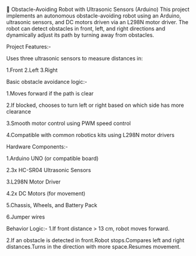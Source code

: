 🤖 Obstacle-Avoiding Robot with Ultrasonic Sensors (Arduino)
This project implements an autonomous obstacle-avoiding robot using an Arduino, ultrasonic sensors, and DC motors driven via an L298N motor driver. The robot can detect obstacles in front, left, and right directions and dynamically adjust its path by turning away from obstacles.

Project Features:-

Uses three ultrasonic sensors to measure distances in:

1.Front
2.Left
3.Right

Basic obstacle avoidance logic:-

1.Moves forward if the path is clear

2.If blocked, chooses to turn left or right based on which side has more clearance

3.Smooth motor control using PWM speed control

4.Compatible with common robotics kits using L298N motor drivers

Hardware Components:-

1.Arduino UNO (or compatible board)

2.3x HC-SR04 Ultrasonic Sensors

3.L298N Motor Driver

4.2x DC Motors (for movement)

5.Chassis, Wheels, and Battery Pack

6.Jumper wires


Behavior Logic:-
1.If front distance > 13 cm, robot moves forward.

2.If an obstacle is detected in front.Robot stops.Compares left and right distances.Turns in the direction with more space.Resumes movement.
